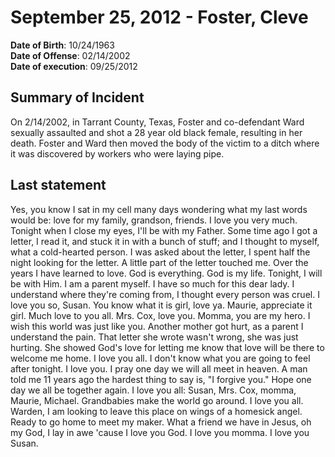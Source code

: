 # September 25, 2012 - Foster, Cleve

**Date of Birth**: 10/24/1963<br/>
**Date of Offense**: 02/14/2002<br/>
**Date of execution**: 09/25/2012<br/>

## Summary of Incident
On 2/14/2002, in Tarrant County, Texas, Foster and co-defendant Ward sexually assaulted and shot a 28 year old black female, resulting in her death. Foster and Ward then moved the body of the victim to a ditch where it was discovered by workers who were laying pipe.

## Last statement
Yes, you know I sat in my cell many days wondering what my last words would be: love for my family, grandson, friends. I love you very much. Tonight when I close my eyes, I'll be with my Father. Some time ago I got a letter, I read it, and stuck it in with a bunch of stuff; and I thought to myself, what a cold-hearted person. I was asked about the letter, I spent half the night looking for the letter. A little part of the letter touched me. Over the years I have learned to love. God is everything. God is my life. Tonight, I will be with Him. I am a parent myself. I have so much for this dear lady. I understand where they're coming from, I thought every person was cruel. I love you so, Susan. You know what it is girl, love ya. Maurie, appreciate it girl. Much love to you all. Mrs. Cox, love you. Momma, you are my hero. I wish this world was just like you. Another mother got hurt, as a parent I understand the pain. That letter she wrote wasn't wrong, she was just hurting. She showed God's love for letting me know that love will be there to welcome me home. I love you all. I don't know what you are going to feel after tonight. I love you. I pray one day we will all meet in heaven. A man told me 11 years ago the hardest thing to say is, "I forgive you." Hope one day we all be together again. I love you all: Susan, Mrs. Cox, momma, Maurie, Michael. Grandbabies make the world go around. I love you all. Warden, I am looking to leave this place on wings of a homesick angel. Ready to go home to meet my maker. What a friend we have in Jesus, oh my God, I lay in awe 'cause I love you God. I love you momma. I love you Susan.